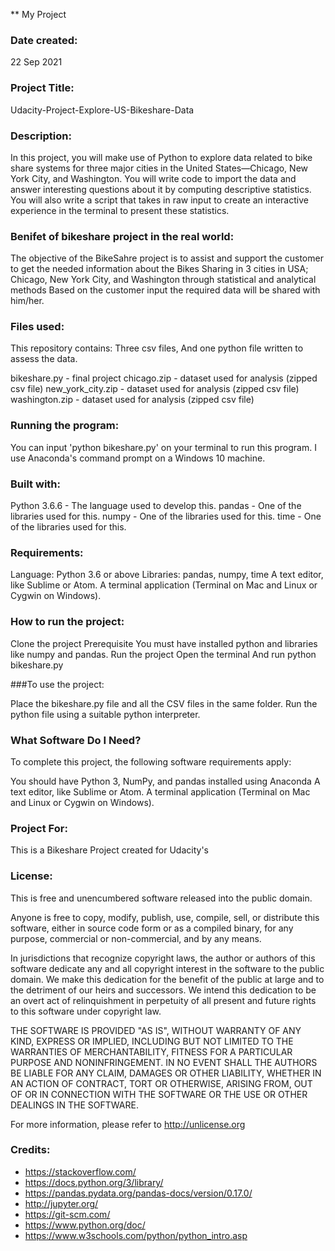 ** My Project

### Date created:
22 Sep 2021

### Project Title:
Udacity-Project-Explore-US-Bikeshare-Data

### Description:
In this project, you will make use of Python to explore data related to bike share systems for three major cities in the United States—Chicago, New York City, and Washington. You will write code to import the data and answer interesting questions about it by computing descriptive statistics. You will also write a script that takes in raw input to create an interactive experience in the terminal to present these statistics.

### Benifet of bikeshare project in the real world:
The objective of the BikeSahre project is to assist and support the customer to get the needed information about the Bikes Sharing in 3 cities in USA; Chicago, New York City, and Washington through statistical and analytical methods Based on the customer input the required data will be shared with him/her.

### Files used:
This repository contains: Three csv files, And one python file written to assess the data.

bikeshare.py       - final project
chicago.zip        - dataset used for analysis (zipped csv file)
new_york_city.zip  - dataset used for analysis (zipped csv file)
washington.zip     - dataset used for analysis (zipped csv file)

### Running the program:
You can input 'python bikeshare.py' on your terminal to run this program. I use Anaconda's command prompt on a Windows 10 machine.

### Built with:
Python 3.6.6 - The language used to develop this.
pandas       - One of the libraries used for this.
numpy        - One of the libraries used for this.
time         - One of the libraries used for this.

### Requirements:
Language: Python 3.6 or above
Libraries: pandas, numpy, time
A text editor, like Sublime or Atom.
A terminal application (Terminal on Mac and Linux or Cygwin on Windows).

### How to run the project:
Clone the project
Prerequisite
You must have installed python and libraries like numpy and pandas.
Run the project
Open the terminal
And run python bikeshare.py

###To use the project:

Place the bikeshare.py file and all the CSV files in the same folder.
Run the python file using a suitable python interpreter.

### What Software Do I Need?
To complete this project, the following software requirements apply:

You should have Python 3, NumPy, and pandas installed using Anaconda
A text editor, like Sublime or Atom.
A terminal application (Terminal on Mac and Linux or Cygwin on Windows).

### Project For:
This is a Bikeshare Project created for Udacity's

### License:
This is free and unencumbered software released into the public domain.

Anyone is free to copy, modify, publish, use, compile, sell, or
distribute this software, either in source code form or as a compiled
binary, for any purpose, commercial or non-commercial, and by any
means.

In jurisdictions that recognize copyright laws, the author or authors
of this software dedicate any and all copyright interest in the
software to the public domain. We make this dedication for the benefit
of the public at large and to the detriment of our heirs and
successors. We intend this dedication to be an overt act of
relinquishment in perpetuity of all present and future rights to this
software under copyright law.

THE SOFTWARE IS PROVIDED "AS IS", WITHOUT WARRANTY OF ANY KIND,
EXPRESS OR IMPLIED, INCLUDING BUT NOT LIMITED TO THE WARRANTIES OF
MERCHANTABILITY, FITNESS FOR A PARTICULAR PURPOSE AND NONINFRINGEMENT.
IN NO EVENT SHALL THE AUTHORS BE LIABLE FOR ANY CLAIM, DAMAGES OR
OTHER LIABILITY, WHETHER IN AN ACTION OF CONTRACT, TORT OR OTHERWISE,
ARISING FROM, OUT OF OR IN CONNECTION WITH THE SOFTWARE OR THE USE OR
OTHER DEALINGS IN THE SOFTWARE.

For more information, please refer to <http://unlicense.org>

### Credits:
- https://stackoverflow.com/
- https://docs.python.org/3/library/
- https://pandas.pydata.org/pandas-docs/version/0.17.0/
- http://jupyter.org/
- https://git-scm.com/
- https://www.python.org/doc/
- https://www.w3schools.com/python/python_intro.asp
